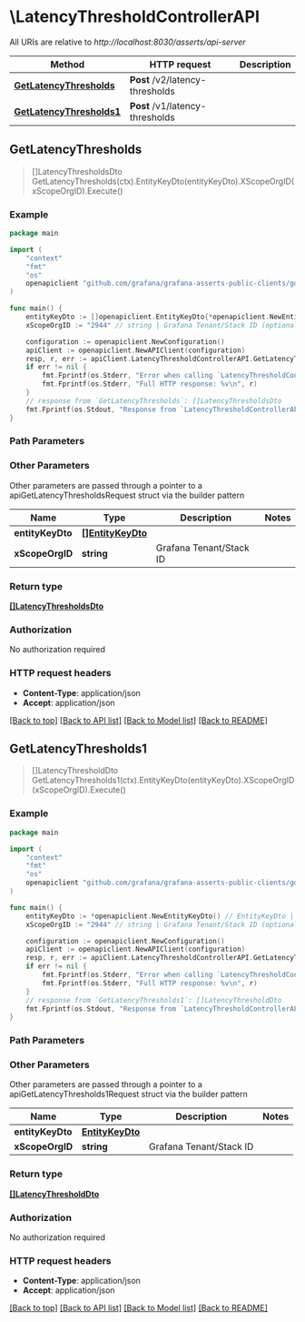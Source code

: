 # \LatencyThresholdControllerAPI

All URIs are relative to *http://localhost:8030/asserts/api-server*

Method | HTTP request | Description
------------- | ------------- | -------------
[**GetLatencyThresholds**](LatencyThresholdControllerAPI.md#GetLatencyThresholds) | **Post** /v2/latency-thresholds | 
[**GetLatencyThresholds1**](LatencyThresholdControllerAPI.md#GetLatencyThresholds1) | **Post** /v1/latency-thresholds | 



## GetLatencyThresholds

> []LatencyThresholdsDto GetLatencyThresholds(ctx).EntityKeyDto(entityKeyDto).XScopeOrgID(xScopeOrgID).Execute()



### Example

```go
package main

import (
	"context"
	"fmt"
	"os"
	openapiclient "github.com/grafana/grafana-asserts-public-clients/go/gcom"
)

func main() {
	entityKeyDto := []openapiclient.EntityKeyDto{*openapiclient.NewEntityKeyDto()} // []EntityKeyDto | 
	xScopeOrgID := "2944" // string | Grafana Tenant/Stack ID (optional)

	configuration := openapiclient.NewConfiguration()
	apiClient := openapiclient.NewAPIClient(configuration)
	resp, r, err := apiClient.LatencyThresholdControllerAPI.GetLatencyThresholds(context.Background()).EntityKeyDto(entityKeyDto).XScopeOrgID(xScopeOrgID).Execute()
	if err != nil {
		fmt.Fprintf(os.Stderr, "Error when calling `LatencyThresholdControllerAPI.GetLatencyThresholds``: %v\n", err)
		fmt.Fprintf(os.Stderr, "Full HTTP response: %v\n", r)
	}
	// response from `GetLatencyThresholds`: []LatencyThresholdsDto
	fmt.Fprintf(os.Stdout, "Response from `LatencyThresholdControllerAPI.GetLatencyThresholds`: %v\n", resp)
}
```

### Path Parameters



### Other Parameters

Other parameters are passed through a pointer to a apiGetLatencyThresholdsRequest struct via the builder pattern


Name | Type | Description  | Notes
------------- | ------------- | ------------- | -------------
 **entityKeyDto** | [**[]EntityKeyDto**](EntityKeyDto.md) |  | 
 **xScopeOrgID** | **string** | Grafana Tenant/Stack ID | 

### Return type

[**[]LatencyThresholdsDto**](LatencyThresholdsDto.md)

### Authorization

No authorization required

### HTTP request headers

- **Content-Type**: application/json
- **Accept**: application/json

[[Back to top]](#) [[Back to API list]](../README.md#documentation-for-api-endpoints)
[[Back to Model list]](../README.md#documentation-for-models)
[[Back to README]](../README.md)


## GetLatencyThresholds1

> []LatencyThresholdDto GetLatencyThresholds1(ctx).EntityKeyDto(entityKeyDto).XScopeOrgID(xScopeOrgID).Execute()



### Example

```go
package main

import (
	"context"
	"fmt"
	"os"
	openapiclient "github.com/grafana/grafana-asserts-public-clients/go/gcom"
)

func main() {
	entityKeyDto := *openapiclient.NewEntityKeyDto() // EntityKeyDto | 
	xScopeOrgID := "2944" // string | Grafana Tenant/Stack ID (optional)

	configuration := openapiclient.NewConfiguration()
	apiClient := openapiclient.NewAPIClient(configuration)
	resp, r, err := apiClient.LatencyThresholdControllerAPI.GetLatencyThresholds1(context.Background()).EntityKeyDto(entityKeyDto).XScopeOrgID(xScopeOrgID).Execute()
	if err != nil {
		fmt.Fprintf(os.Stderr, "Error when calling `LatencyThresholdControllerAPI.GetLatencyThresholds1``: %v\n", err)
		fmt.Fprintf(os.Stderr, "Full HTTP response: %v\n", r)
	}
	// response from `GetLatencyThresholds1`: []LatencyThresholdDto
	fmt.Fprintf(os.Stdout, "Response from `LatencyThresholdControllerAPI.GetLatencyThresholds1`: %v\n", resp)
}
```

### Path Parameters



### Other Parameters

Other parameters are passed through a pointer to a apiGetLatencyThresholds1Request struct via the builder pattern


Name | Type | Description  | Notes
------------- | ------------- | ------------- | -------------
 **entityKeyDto** | [**EntityKeyDto**](EntityKeyDto.md) |  | 
 **xScopeOrgID** | **string** | Grafana Tenant/Stack ID | 

### Return type

[**[]LatencyThresholdDto**](LatencyThresholdDto.md)

### Authorization

No authorization required

### HTTP request headers

- **Content-Type**: application/json
- **Accept**: application/json

[[Back to top]](#) [[Back to API list]](../README.md#documentation-for-api-endpoints)
[[Back to Model list]](../README.md#documentation-for-models)
[[Back to README]](../README.md)

